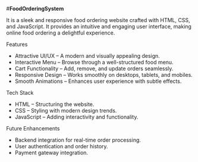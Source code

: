  
#__FoodOrderingSystem__

It is a sleek and responsive food ordering website crafted with HTML, CSS, and JavaScript. It provides an intuitive and engaging user interface, making online food ordering a delightful experience.  

Features  
- Attractive UI/UX – A modern and visually appealing design.  
- Interactive Menu – Browse through a well-structured food menu.  
- Cart Functionality – Add, remove, and update orders seamlessly.  
- Responsive Design – Works smoothly on desktops, tablets, and mobiles.  
- Smooth Animations – Enhances user experience with subtle effects.  

Tech Stack  
- HTML – Structuring the website.  
- CSS – Styling with modern design trends.  
- JavaScript – Adding interactivity and functionality.  

Future Enhancements  
- Backend integration for real-time order processing.  
- User authentication and order history.  
- Payment gateway integration.  

